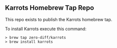 ## Karrots Homebrew Tap Repo

This repo exists to publish the Karrots homebrew tap.

To install Karrots execute this command:

```
> brew tap zero-diff/karrots
> brew install karrots
```